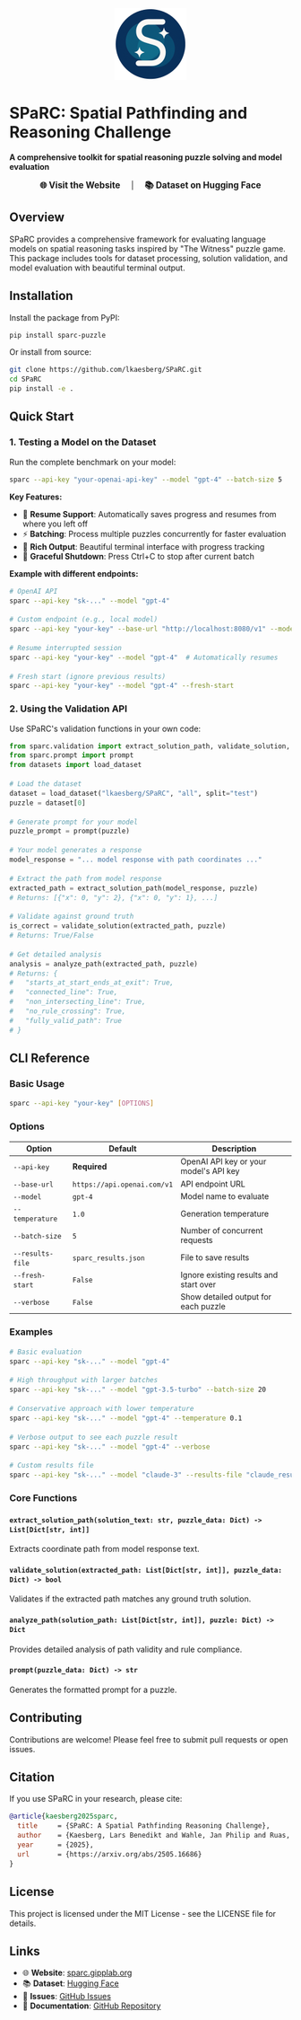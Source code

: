 <p align="center">
  <img src="https://raw.githubusercontent.com/lkaesberg/SPaRC/main/logo.png" alt="SPaRC Logo" width="128"/>
</p>

# SPaRC: Spatial Pathfinding and Reasoning Challenge

**A comprehensive toolkit for spatial reasoning puzzle solving and model evaluation**

<div align="center">
  <a href="https://sparc.gipplab.org/" style="margin-right:1em; text-decoration:none; font-size:1.1em;">
    <strong>🌐 Visit the Website</strong>
  </a>
  |
  <a href="https://huggingface.co/datasets/lkaesberg/SPaRC" style="margin-left:1em; text-decoration:none; font-size:1.1em;">
    <strong>📚 Dataset on Hugging Face</strong>
  </a>
</div>

## Overview

SPaRC provides a comprehensive framework for evaluating language models on spatial reasoning tasks inspired by "The Witness" puzzle game. This package includes tools for dataset processing, solution validation, and model evaluation with beautiful terminal output.

## Installation

Install the package from PyPI:

```bash
pip install sparc-puzzle
```

Or install from source:

```bash
git clone https://github.com/lkaesberg/SPaRC.git
cd SPaRC
pip install -e .
```

## Quick Start

### 1. Testing a Model on the Dataset

Run the complete benchmark on your model:

```bash
sparc --api-key "your-openai-api-key" --model "gpt-4" --batch-size 5
```

**Key Features:**
- 🔄 **Resume Support**: Automatically saves progress and resumes from where you left off
- ⚡ **Batching**: Process multiple puzzles concurrently for faster evaluation
- 🎨 **Rich Output**: Beautiful terminal interface with progress tracking
- 🛑 **Graceful Shutdown**: Press Ctrl+C to stop after current batch

**Example with different endpoints:**

```bash
# OpenAI API
sparc --api-key "sk-..." --model "gpt-4"

# Custom endpoint (e.g., local model)
sparc --api-key "your-key" --base-url "http://localhost:8080/v1" --model "llama-3.3-70b"

# Resume interrupted session
sparc --api-key "your-key" --model "gpt-4"  # Automatically resumes

# Fresh start (ignore previous results)
sparc --api-key "your-key" --model "gpt-4" --fresh-start
```

### 2. Using the Validation API

Use SPaRC's validation functions in your own code:

```python
from sparc.validation import extract_solution_path, validate_solution, analyze_path
from sparc.prompt import prompt
from datasets import load_dataset

# Load the dataset
dataset = load_dataset("lkaesberg/SPaRC", "all", split="test")
puzzle = dataset[0]

# Generate prompt for your model
puzzle_prompt = prompt(puzzle)

# Your model generates a response
model_response = "... model response with path coordinates ..."

# Extract the path from model response
extracted_path = extract_solution_path(model_response, puzzle)
# Returns: [{"x": 0, "y": 2}, {"x": 0, "y": 1}, ...]

# Validate against ground truth
is_correct = validate_solution(extracted_path, puzzle)
# Returns: True/False

# Get detailed analysis
analysis = analyze_path(extracted_path, puzzle)
# Returns: {
#   "starts_at_start_ends_at_exit": True,
#   "connected_line": True,
#   "non_intersecting_line": True,
#   "no_rule_crossing": True,
#   "fully_valid_path": True
# }
```

## CLI Reference

### Basic Usage

```bash
sparc --api-key "your-key" [OPTIONS]
```

### Options

| Option | Default | Description |
|--------|---------|-------------|
| `--api-key` | **Required** | OpenAI API key or your model's API key |
| `--base-url` | `https://api.openai.com/v1` | API endpoint URL |
| `--model` | `gpt-4` | Model name to evaluate |
| `--temperature` | `1.0` | Generation temperature |
| `--batch-size` | `5` | Number of concurrent requests |
| `--results-file` | `sparc_results.json` | File to save results |
| `--fresh-start` | `False` | Ignore existing results and start over |
| `--verbose` | `False` | Show detailed output for each puzzle |

### Examples

```bash
# Basic evaluation
sparc --api-key "sk-..." --model "gpt-4"

# High throughput with larger batches
sparc --api-key "sk-..." --model "gpt-3.5-turbo" --batch-size 20

# Conservative approach with lower temperature
sparc --api-key "sk-..." --model "gpt-4" --temperature 0.1

# Verbose output to see each puzzle result
sparc --api-key "sk-..." --model "gpt-4" --verbose

# Custom results file
sparc --api-key "sk-..." --model "claude-3" --results-file "claude_results.json"
```

### Core Functions

#### `extract_solution_path(solution_text: str, puzzle_data: Dict) -> List[Dict[str, int]]`
Extracts coordinate path from model response text.

#### `validate_solution(extracted_path: List[Dict[str, int]], puzzle_data: Dict) -> bool`
Validates if the extracted path matches any ground truth solution.

#### `analyze_path(solution_path: List[Dict[str, int]], puzzle: Dict) -> Dict`
Provides detailed analysis of path validity and rule compliance.

#### `prompt(puzzle_data: Dict) -> str`
Generates the formatted prompt for a puzzle.

## Contributing

Contributions are welcome! Please feel free to submit pull requests or open issues.

## Citation

If you use SPaRC in your research, please cite:

```bibtex
@article{kaesberg2025sparc,
  title     = {SPaRC: A Spatial Pathfinding Reasoning Challenge},
  author    = {Kaesberg, Lars Benedikt and Wahle, Jan Philip and Ruas, Terry and Gipp, Bela},
  year      = {2025},
  url       = {https://arxiv.org/abs/2505.16686}
}
```

## License

This project is licensed under the MIT License - see the LICENSE file for details.

## Links

- 🌐 **Website**: [sparc.gipplab.org](https://sparc.gipplab.org/)
- 📚 **Dataset**: [Hugging Face](https://huggingface.co/datasets/lkaesberg/SPaRC)
- 🐛 **Issues**: [GitHub Issues](https://github.com/lkaesberg/SPaRC/issues)
- 📖 **Documentation**: [GitHub Repository](https://github.com/lkaesberg/SPaRC)
